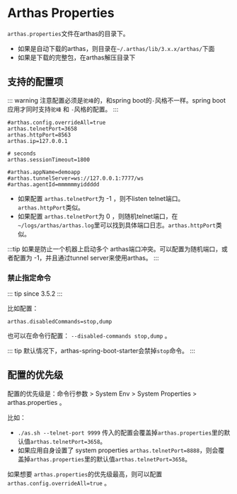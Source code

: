 Arthas Properties
===

`arthas.properties`文件在arthas的目录下。

* 如果是自动下载的arthas，则目录在`~/.arthas/lib/3.x.x/arthas/`下面
* 如果是下载的完整包，在arthas解压目录下


## 支持的配置项

::: warning
注意配置必须是`驼峰`的，和spring boot的`-`风格不一样。spring boot应用才同时支持`驼峰` 和 `-`风格的配置。
:::

```
#arthas.config.overrideAll=true
arthas.telnetPort=3658
arthas.httpPort=8563
arthas.ip=127.0.0.1

# seconds
arthas.sessionTimeout=1800

#arthas.appName=demoapp
#arthas.tunnelServer=ws://127.0.0.1:7777/ws
#arthas.agentId=mmmmmmyiddddd
```

* 如果配置 `arthas.telnetPort`为 -1 ，则不listen telnet端口。`arthas.httpPort`类似。
* 如果配置 `arthas.telnetPort`为 0 ，则随机telnet端口，在`~/logs/arthas/arthas.log`里可以找到具体端口日志。`arthas.httpPort`类似。

:::tip
如果是防止一个机器上启动多个 arthas端口冲突。可以配置为随机端口，或者配置为 -1，并且通过tunnel server来使用arthas。
:::


### 禁止指定命令

::: tip
since 3.5.2
:::

比如配置：

```
arthas.disabledCommands=stop,dump
```

也可以在命令行配置： `--disabled-commands stop,dump` 。

::: tip
默认情况下，arthas-spring-boot-starter会禁掉`stop`命令。
:::

## 配置的优先级

配置的优先级是：命令行参数 > System Env > System Properties > arthas.properties 。

比如：

* `./as.sh --telnet-port 9999` 传入的配置会覆盖掉`arthas.properties`里的默认值`arthas.telnetPort=3658`。
* 如果应用自身设置了 system properties `arthas.telnetPort=8888`，则会覆盖掉`arthas.properties`里的默认值`arthas.telnetPort=3658`。

如果想要 `arthas.properties`的优先级最高，则可以配置 `arthas.config.overrideAll=true` 。

